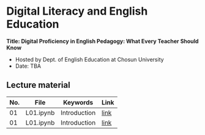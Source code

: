 # Digital Literacy and English Education
**Title: Digital Proficiency in English Pedagogy: What Every Teacher Should Know**

- Hosted by Dept. of English Education at Chosun University
- Date: TBA

## Lecture material

|No.|File|Keywords|Link|
|--|--|--|--|
|01|L01.ipynb|Introduction|[link]()|
|01|L01.ipynb|Introduction|[link]()|

